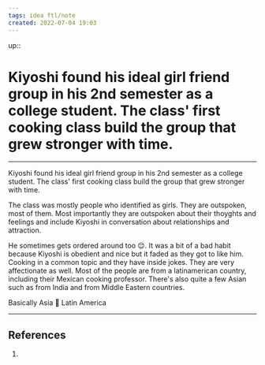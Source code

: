 ```yaml
---
tags: idea ftl/note
created: 2022-07-04 19:03
---
```

up:: 

# Kiyoshi found his ideal girl friend group in his 2nd semester as a college student. The class' first cooking class build the group that grew stronger with time.

---

Kiyoshi found his ideal girl friend group in his 2nd semester as a college student. The class' first cooking class build the group that grew stronger with time.

The class was mostly people who identified as girls. They are outspoken, most of them. Most importantly they are outspoken about their thoyghts and feelings and include Kiyoshi in conversation about relationships and attraction.

He sometimes gets ordered around too 😌. It was a bit of a bad habit because Kiyoshi is obedient and nice but it faded as they got to like him. Cooking in a common topic and they have inside jokes. They are very affectionate as well. Most of the people are from a latinamerican country, including their Mexican cooking professor. There's also quite a few Asian such as from India and from Middle Eastern countries.

Basically Asia 👏 Latin America

---

## References
1. 

